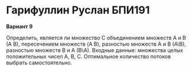 # Гарифуллин Руслан БПИ191

**Вариант 9**

Определить, является ли множество С объединением множеств A и B (A B), пересечением множеств (A B), разностью множеств А и B (A\B), разностью множеств В и А (В\А). Входные данные: множества целых положительных чисел A, B, C. Оптимальное количество потоков выбрать самостоятельно.

